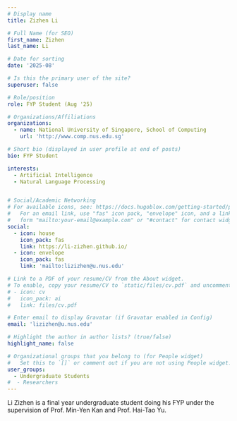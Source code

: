 ```yaml
---
# Display name
title: Zizhen Li

# Full Name (for SEO)
first_name: Zizhen
last_name: Li

# Date for sorting
date: '2025-08'

# Is this the primary user of the site?
superuser: false

# Role/position
role: FYP Student (Aug '25)

# Organizations/Affiliations
organizations:
  - name: National University of Singapore, School of Computing
    url: 'http://www.comp.nus.edu.sg'

# Short bio (displayed in user profile at end of posts)
bio: FYP Student

interests:
  - Artificial Intelligence 
  - Natural Language Processing


# Social/Academic Networking
# For available icons, see: https://docs.hugoblox.com/getting-started/page-builder/#icons
#   For an email link, use "fas" icon pack, "envelope" icon, and a link in the
#   form "mailto:your-email@example.com" or "#contact" for contact widget.
social:
  - icon: house
    icon_pack: fas
    link: https://li-zizhen.github.io/
  - icon: envelope
    icon_pack: fas
    link: 'mailto:lizizhen@u.nus.edu'

# Link to a PDF of your resume/CV from the About widget.
# To enable, copy your resume/CV to `static/files/cv.pdf` and uncomment the lines below.
# - icon: cv
#   icon_pack: ai
#   link: files/cv.pdf

# Enter email to display Gravatar (if Gravatar enabled in Config)
email: 'lizizhen@u.nus.edu'

# Highlight the author in author lists? (true/false)
highlight_name: false

# Organizational groups that you belong to (for People widget)
#   Set this to `[]` or comment out if you are not using People widget.
user_groups:
  - Undergraduate Students
#  - Researchers
---
```


Li Zizhen is a final year undergraduate student doing his FYP under the supervision of Prof. Min-Yen Kan and Prof. Hai-Tao Yu.
